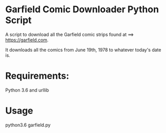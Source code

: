 # Garfield Comic Downloader Python Script
A script to download all the Garfield comic strips found at ==> https://garfield.com.

It downloads all the comics from June 19th, 1978 to whatever today's date is.
 # Requirements:
 Python 3.6 and urllib
 
 # Usage
 python3.6 garfield.py
